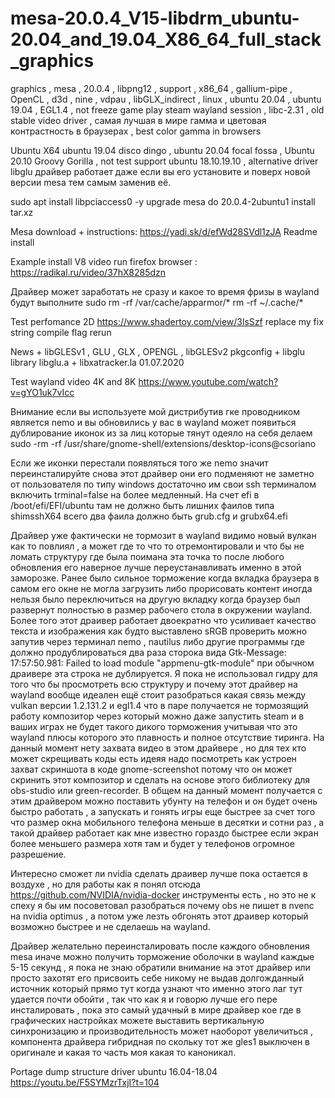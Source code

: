 # mesa-20.0.4_V15-libdrm_ubuntu-20.04_and_19.04_X86_64_full_stack_graphics
graphics , mesa , 20.0.4 , libpng12 , support , x86_64 , gallium-pipe , OpenCL , d3d , nine , vdpau , libGLX_indirect , linux , ubuntu 20.04 , ubuntu 19.04 , EGL1.4 , not freeze game play steam wayland session , libc-2.31 , old stable video driver , самая лучшая в мире гамма и цветовая контрастность в браузерах , best color gamma in browsers

Ubuntu X64 ubuntu 19.04 disco dingo , ubuntu 20.04 focal fossa , Ubuntu 20.10 Groovy Gorilla , not test support ubuntu 18.10.19.10 , alternative driver libglu драйвер работает даже если вы его установите и поверх новой версии mesa тем самым заменив её.

sudo apt install libpciaccess0 -y  upgrade mesa do 20.0.4-2ubuntu1 install tar.xz

Mesa download + instructions: https://yadi.sk/d/efWd28SVdl1zJA Readme install

Example install V8 video run firefox browser : https://radikal.ru/video/37hX8285dzn

Драйвер может заработать не сразу и какое то время фризы в wayland будут выполните sudo rm -rf /var/cache/apparmor/* rm -rf ~/.cache/*

Test perfomance 2D https://www.shadertoy.com/view/3lsSzf replace my fix string compile flag rerun

News + libGLESv1 , GLU , GLX , OPENGL , libGLESv2 pkgconfig + libglu library libglu.a + libxatracker.la 01.07.2020

Test wayland video 4K and 8K https://www.youtube.com/watch?v=gYO1uk7vIcc

Внимание если вы используете мой дистрибутив гке проводником является nemo и вы обновились у вас в wayland может появиться дублирование иконок из за лиц которые тянут одеяло на себя делаем sudo -rm -rf /usr/share/gnome-shell/extensions/desktop-icons@csoriano

Если же иконки перестали появляться того же nemo значит переинсталируйте снова этот драйвер они его подменяют не заметно от пользователя по типу windows достаточно им свои ssh терминалом включить trminal=false на более медленный. На счет efi в /boot/efi/EFI/ubuntu там не должно быть лишних фаилов типа shimsshX64 всего два фаила должно быть grub.cfg и grubx64.efi


Драйвер уже фактически не тормозит в wayland видимо новый вулкан как то повлиял , а может где то что то отремонтировали и что бы не ломать структуру где была поимана эта точка то после любого обновления его наверное лучше переустанавливать именно в этой заморозке. Ранее было сильное торможение когда вкладка браузера в самом его окне не могла загрузить либо прорисовать контент иногда нельзя было переключиться на другую вкладку когда браузер был развернут полностью в размер рабочего стола в окружении wayland. Более того этот драивер работает двоекратно что усиливает качество текста и изображения как будто выставлено sRGB проверить можно запутив через терминал  nemo , nautilus либо другие программы где должно продублироваться два раза сторока вида Gtk-Message: 17:57:50.981: Failed to load module "appmenu-gtk-module" при обычном драивере эта строка не дублируется. Я пока не использовал гидру для того что бы просмотреть всю структуру и почему этот драйвер на wayland вообще идеален ещё стоит разобраться какая связь между vulkan версии 1.2.131.2 и egl1.4 что в паре получается не тормозящий работу композитор через который можно даже запустить steam и в ваших играх не будет такого дикого торможения учитывая что это wayland плюсы которого это плавность и полное отсутствие тиринга. На данный момент нету захвата видео в этом драйвере , но для тех кто может скрещивать коды есть идеяя надо посмотреть как устроен захват скриншота в коде gnome-screenshot потому что он может скринить этот композитор и сделать на основе этого библиотеку для obs-studio или green-recorder. В общем на данный момент получается с этим драйвером можно поставить убунту на телефон и он будет очень быстро работать , а запускать и гонять игры еще быстрее за счет того что размер окна мобильного телефона меньше в десятки и сотни раз , а такой драйвер работает как мне известно гораздо быстрее если экран более меньшего размера хотя там и будет у телефонов огромное разрешение.

Интересно сможет ли nvidia сделать драивер лучше пока остается в воздухе , но для работы как я понял отсюда https://github.com/NVIDIA/nvidia-docker инструменты есть , но это не к спеху я бы им посоветовал разобраться почему obs не пишет в nvenc на nvidia optimus , а потом уже лезть обгонять этот драивер который возможно быстрее и не сделаешь на wayland.

Драйвер желательно переинсталировать после каждого обновления mesa иначе можно получить торможение оболочки в wayland каждые 5-15 секунд , я пока не знаю обратили внимание на этот драйвер или просто захотят его присвоить себе никому не выдав долгожданный источник который прямо тут когда узнают что именно этого лаг тут удается почти обойти , так что как я и говорю лучше его пере инсталировать , пока это самый удачный в мире драйвер кое где в графических настройках можете выставить вертикальную синхронизацию и производительность может наоборот увеличиться , компонента драйвера гибридная по скольку тот же gles1 выключен в оригинале и какая то часть моя какая то каноникал.

Portage dump structure driver ubuntu 16.04-18.04 https://youtu.be/F5SYMzrTxjI?t=104
